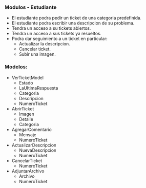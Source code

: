 ### Modulos - Estudiante

* El estudiante podra pedir un ticket de una categoria predefinida.
* El estudiante podra escribir una descripcion de su problema.
* Tendra un acceso a su tickets abiertos.
* Tendra un acceso a sus tickets ya resueltos.
* Podra dar seguimiento a un ticket en particular:
    * Actualizar la descripcion.
    * Cancelar ticket.
    * Subir una imagen. 

### Modelos:
* VerTicketModel
    * Estado
    * LaUltimaRespuesta
    * Categoria
    * Descripcion
    * NumeroTicket
* AbrirTicket
    * Imagen
    * Detalle
    * Categoria
* AgregarComentario
    * Mensaje
    * NumeroTicket
* ActualizarDescripcion
    * NuevaDescripcion
    * NumeroTicket
* CancelarTicket
    * NumeroTicket
* AdjuntarArchivo
    * Archivo
    * NumeroTicket